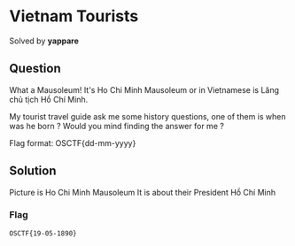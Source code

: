 # Vietnam Tourists
Solved by **yappare**

## Question
What a Mausoleum! It's Ho Chi Minh Mausoleum or in Vietnamese is Lăng chủ tịch Hồ Chí Minh.

My tourist travel guide ask me some history questions, one of them is when was he born ? Would you mind finding the answer for me ?

Flag format: OSCTF{dd-mm-yyyy}

## Solution
Picture is Ho Chi Minh Mausoleum 
It is about their President Hồ Chí Minh

### Flag
`OSCTF{19-05-1890}`
